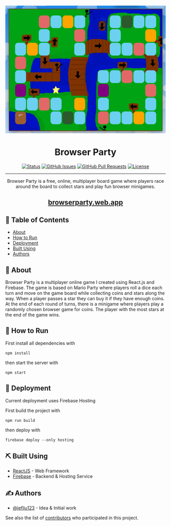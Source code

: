<p align="center">
  <a href="" rel="noopener">
 <img height=400px src="./map.jpg" alt="Project logo"></a>
</p>

<h1 align="center">Browser Party</h3>

<div align="center">

[![Status](https://img.shields.io/badge/status-active-success.svg)]()
[![GitHub Issues](https://img.shields.io/github/issues/jefliu123/browser-party.svg)](https://github.com/jefliu123/browser-party/issues)
[![GitHub Pull Requests](https://img.shields.io/github/issues-pr/jefliu123/browser-party.svg)](https://github.com/jefliu123/browser-party/pulls)
[![License](https://img.shields.io/badge/license-MIT-blue.svg)](/LICENSE)

</div>

---

<p align="center"> Browser Party is a free, online, multiplayer board game where players race around the board to collect stars and play fun browser minigames.
    <br> 
</p>

<h2 align="center">

[browserparty.web.app](https://browserparty.web.app/)

</h2>

## 📝 Table of Contents

- [About](#about)
- [How to Run](#how_to_run)
- [Deployment](#deployment)
- [Built Using](#built_using)
- [Authors](#authors)

## 🧐 About <a name = "about"></a>

Browser Party is a multiplayer online game I created using React.js and Firebase. The game is based on Mario Party where players roll a dice each turn and move on the game board while collecting coins and stars along the way. When a player passes a star they can buy it if they have enough coins. At the end of each round of turns, there is a minigame where players play a randomly chosen browser game for coins. The player with the most stars at the end of the game wins.

## 🏁 How to Run <a name = "how_to_run"></a>

First install all dependencies with

```
npm install
```

then start the server with

```
npm start
```

## 🚀 Deployment <a name = "deployment"></a>

Current deployment uses Firebase Hosting

First build the project with

```
npm run build
```

then deploy with

```
firebase deploy --only hosting
```

## ⛏️ Built Using <a name = "built_using"></a>

- [ReactJS](https://reactjs.org/) - Web Framework
- [Firebase](https://firebase.google.com/) - Backend & Hosting Service

## ✍️ Authors <a name = "authors"></a>

- [@jefliu123](https://github.com/jefliu123) - Idea & Initial work

See also the list of [contributors](https://github.com/jefliu123/browser-party/contributors) who participated in this project.

